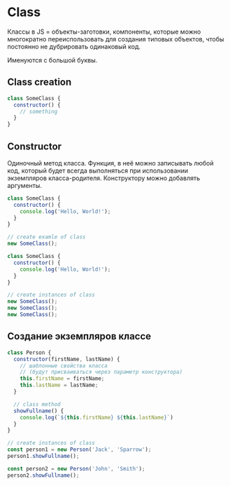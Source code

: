 # Class

Классы в JS = объекты-заготовки, компоненты, которые можно многократно переиспользовать для создания типовых объектов, чтобы постоянно не дубрировать одинаковый код.

Именуются с большой буквы.

## Class creation

```js
class SomeClass {
  constructor() {
    // something
  }
}
```

## Constructor

Одиночный метод класса. Функция, в неё можно записывать любой код, который будет всегда выполняться при использовании экземпляров класса-родителя. Конструктору можно добавлять аргументы.

```js
class SomeClass {
  constructor() {
    console.log('Hello, World!');
  }
}

// create examle of class
new SomeClass();
```

```js
class SomeClass {
  constructor() {
    console.log('Hello, World!');
  }
}

// create instances of class
new SomeClass();
new SomeClass();
new SomeClass();
```

## Создание экземпляров классе

```js
class Person {
  constructor(firstName, lastName) {
    // шаблонные свойства класса 
    // (будут присваиваться через параметр конструктора)
    this.firstName = firstName;
    this.lastName = lastName;
  }

  // class method
  showFullname() {
    console.log(`${this.firstName} ${this.lastName}`)
  }
}

// create instances of class
const person1 = new Person('Jack', 'Sparrow');
person1.showFullname();

const person2 = new Person('John', 'Smith');
person2.showFullname();
```
